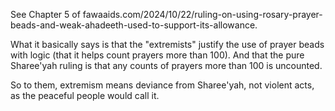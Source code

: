 See Chapter 5 of fawaaids.com/2024/10/22/ruling-on-using-rosary-prayer-beads-and-weak-ahadeeth-used-to-support-its-allowance.

What it basically says is that the "extremists" justify the use of prayer beads with logic (that it helps count prayers more than 100). And that the pure Sharee'yah ruling is that any counts of prayers more than 100 is uncounted.

So to them, extremism means deviance from Sharee'yah, not violent acts, as the peaceful people would call it.